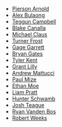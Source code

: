 * [Pierson Arnold]()
* [Alex Bulaong](https://github.com/alexanderbulaong)
* [Teggun Campbell]()
* [Blake Canalla]()
* [Michael Claus]()
* [Turner Frost](https://github.com/Turner-Frost)
* [Gage Garrett](https://github.com/GageGarrett)
* [Bryan Gates](https://github.com/Revo1utionn)
* [Tyler Kent](https://github.com/TyKent)
* [Grant Lilly]()
* [Andrew Mattucci](https://github.com/AndrewMattucci)
* [Paul Mize](https://github.com/Dr-Bork)
* [Ethan Moe]()
* [Liam Pratt](https://github.com/CaptainLeemo)
* [Hunter Schwamb](https://github.com/NinjaHunter00)
* [Josh Teague]()
* [Ryan Vanden Bos](https://github.com/rickyro03)
* [Robert Weeks](https://github.com/robertweeks2018)
